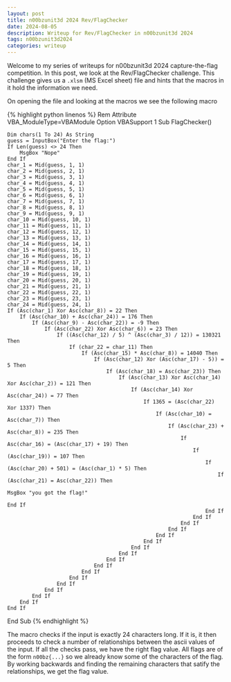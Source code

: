 ```yaml
---
layout: post
title: n00bzunit3d 2024 Rev/FlagChecker
date: 2024-08-05 
description: Writeup for Rev/FlagChecker in n00bzunit3d 2024
tags: n00bzunit3d2024
categories: writeup
---
```

Welcome to my series of writeups for n00bzunit3d 2024 capture-the-flag competition. In this post, we look at the Rev/FlagChecker challenge. This challenge gives us a `.xlsm` (MS Excel sheet) file and hints that the macros in it hold the information we need.

On opening the file and looking at the macros we see the following macro


{% highlight python linenos %}
Rem Attribute VBA_ModuleType=VBAModule
Option VBASupport 1
Sub FlagChecker()

    Dim chars(1 To 24) As String
    guess = InputBox("Enter the flag:")
    If Len(guess) <> 24 Then
        MsgBox "Nope"
    End If
    char_1 = Mid(guess, 1, 1)
    char_2 = Mid(guess, 2, 1)
    char_3 = Mid(guess, 3, 1)
    char_4 = Mid(guess, 4, 1)
    char_5 = Mid(guess, 5, 1)
    char_6 = Mid(guess, 6, 1)
    char_7 = Mid(guess, 7, 1)
    char_8 = Mid(guess, 8, 1)
    char_9 = Mid(guess, 9, 1)
    char_10 = Mid(guess, 10, 1)
    char_11 = Mid(guess, 11, 1)
    char_12 = Mid(guess, 12, 1)
    char_13 = Mid(guess, 13, 1)
    char_14 = Mid(guess, 14, 1)
    char_15 = Mid(guess, 15, 1)
    char_16 = Mid(guess, 16, 1)
    char_17 = Mid(guess, 17, 1)
    char_18 = Mid(guess, 18, 1)
    char_19 = Mid(guess, 19, 1)
    char_20 = Mid(guess, 20, 1)
    char_21 = Mid(guess, 21, 1)
    char_22 = Mid(guess, 22, 1)
    char_23 = Mid(guess, 23, 1)
    char_24 = Mid(guess, 24, 1)
    If (Asc(char_1) Xor Asc(char_8)) = 22 Then
        If (Asc(char_10) + Asc(char_24)) = 176 Then
            If (Asc(char_9) - Asc(char_22)) = -9 Then
                If (Asc(char_22) Xor Asc(char_6)) = 23 Then
                    If ((Asc(char_12) / 5) ^ (Asc(char_3) / 12)) = 130321 Then
                        If (char_22 = char_11) Then
                            If (Asc(char_15) * Asc(char_8)) = 14040 Then
                                If (Asc(char_12) Xor (Asc(char_17) - 5)) = 5 Then
                                    If (Asc(char_18) = Asc(char_23)) Then
                                        If (Asc(char_13) Xor Asc(char_14) Xor Asc(char_2)) = 121 Then
                                            If (Asc(char_14) Xor Asc(char_24)) = 77 Then
                                                If 1365 = (Asc(char_22) Xor 1337) Then
                                                    If (Asc(char_10) = Asc(char_7)) Then
                                                        If (Asc(char_23) + Asc(char_8)) = 235 Then
                                                            If Asc(char_16) = (Asc(char_17) + 19) Then
                                                                If (Asc(char_19)) = 107 Then
                                                                    If (Asc(char_20) + 501) = (Asc(char_1) * 5) Then
                                                                        If (Asc(char_21) = Asc(char_22)) Then
                                                                            MsgBox "you got the flag!"
                                                                        End If
                                                                    End If
                                                                End If
                                                            End If
                                                        End If
                                                    End If
                                                End If
                                            End If
                                        End If
                                    End If
                                End If
                            End If
                        End If
                    End If
                End If
            End If
        End If
    End If
End Sub
{% endhighlight %}

The macro checks if the input is exactly 24 characters long. If it is, it then proceeds to check a number of relationships between the ascii values of the input. If all the checks pass, we have the right flag value. All flags are of the form `n00bz{...}` so we already know some of the characters of the flag. By working backwards and finding the remaining characters that satify the relationships, we get the flag value.